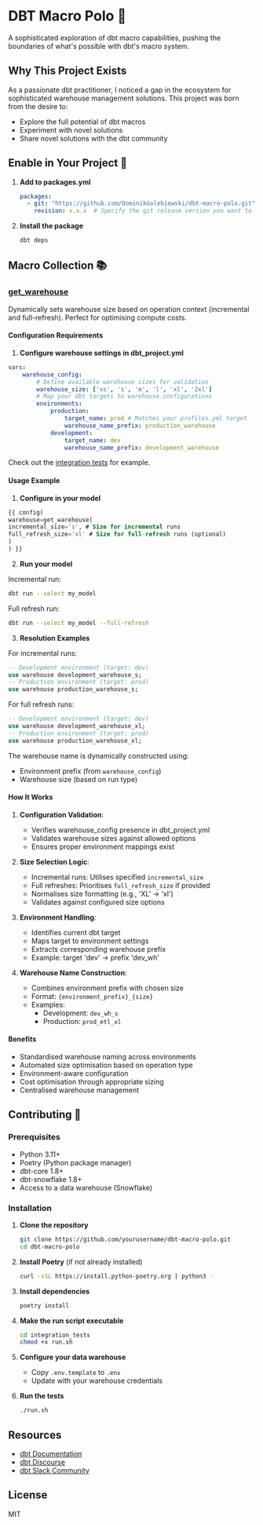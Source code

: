 # DBT Macro Polo 🎯

A sophisticated exploration of dbt macro capabilities, pushing the boundaries of what's possible with dbt's macro system.

## Why This Project Exists

As a passionate dbt practitioner, I noticed a gap in the ecosystem for sophisticated warehouse management solutions. This project was born from the desire to:

- Explore the full potential of dbt macros
- Experiment with novel solutions
- Share novel solutions with the dbt community

## Enable in Your Project 🔌

1. **Add to packages.yml**
   ```yaml
   packages:
     - git: "https://github.com/DominikGolebiewski/dbt-macro-polo.git"
       revision: x.x.x  # Specify the git release version you want to use
   ```

2. **Install the package**
   ```bash
   dbt deps
   ```

## Macro Collection 📚

### [get_warehouse](macros/get_warehouse/get_warehouse.sql)

Dynamically sets warehouse size based on operation context (incremental and full-refresh). Perfect for optimising compute costs.

#### Configuration Requirements

1. **Configure warehouse settings in dbt_project.yml**

```yaml
vars:
    warehouse_config:
        # Define available warehouse sizes for validation
        warehouse_size: ['xs', 's', 'm', 'l', 'xl', '2xl']
        # Map your dbt targets to warehouse configurations
        environments:
            production:
                target_name: prod # Matches your profiles.yml target
                warehouse_name_prefix: production_warehouse
            development:
                target_name: dev
                warehouse_name_prefix: development_warehouse
```

Check out the [integration tests](integration_tests/dbt_project.yml) for example.

#### Usage Example

1. **Configure in your model**

```sql
{{ config(
warehouse=get_warehouse(
incremental_size='s', # Size for incremental runs
full_refresh_size='xl' # Size for full-refresh runs (optional)
)
) }}
```

2. **Run your model**

Incremental run:

```bash
dbt run --select my_model
```

Full refresh run:

```bash
dbt run --select my_model --full-refresh
```

3. **Resolution Examples**

For incremental runs:

```sql
-- Development environment (target: dev)
use warehouse development_warehouse_s;
-- Production environment (target: prod)
use warehouse production_warehouse_s;
```

For full refresh runs:

```sql
-- Development environment (target: dev)
use warehouse development_warehouse_xl;
-- Production environment (target: prod)
use warehouse production_warehouse_xl;
```

The warehouse name is dynamically constructed using:
- Environment prefix (from `warehouse_config`)
- Warehouse size (based on run type)

#### How It Works

1. **Configuration Validation**:
   - Verifies warehouse_config presence in dbt_project.yml
   - Validates warehouse sizes against allowed options
   - Ensures proper environment mappings exist

2. **Size Selection Logic**:
   - Incremental runs: Utilises specified `incremental_size`
   - Full refreshes: Prioritises `full_refresh_size` if provided
   - Normalises size formatting (e.g., 'XL' → 'xl')
   - Validates against configured size options

3. **Environment Handling**:
   - Identifies current dbt target
   - Maps target to environment settings
   - Extracts corresponding warehouse prefix
   - Example: target 'dev' → prefix 'dev_wh'

4. **Warehouse Name Construction**:
   - Combines environment prefix with chosen size
   - Format: `{environment_prefix}_{size}`
   - Examples:
     - Development: `dev_wh_s`
     - Production: `prod_etl_xl`

#### Benefits
- Standardised warehouse naming across environments
- Automated size optimisation based on operation type
- Environment-aware configuration
- Cost optimisation through appropriate sizing
- Centralised warehouse management

## Contributing 🤝

### Prerequisites

- Python 3.11+
- Poetry (Python package manager)
- dbt-core 1.8+
- dbt-snowflake 1.8+
- Access to a data warehouse (Snowflake)

### Installation

1. **Clone the repository**
   ```bash
   git clone https://github.com/yourusername/dbt-macro-polo.git
   cd dbt-macro-polo
   ```

2. **Install Poetry** (if not already installed)
   ```bash
   curl -sSL https://install.python-poetry.org | python3 -
   ```

3. **Install dependencies**
   ```bash
   poetry install
   ```

4. **Make the run script executable**
   ```bash
   cd integration_tests
   chmod +x run.sh
   ```

5. **Configure your data warehouse**
   - Copy `.env.template` to `.env`
   - Update with your warehouse credentials

6. **Run the tests**
   ```bash
   ./run.sh
   ```

## Resources
- [dbt Documentation](https://docs.getdbt.com/)
- [dbt Discourse](https://discourse.getdbt.com/)
- [dbt Slack Community](https://community.getdbt.com/)

## License

MIT